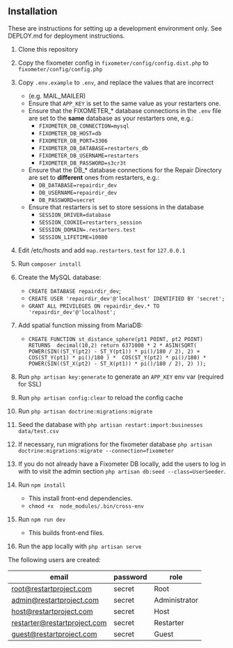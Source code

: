 ## Installation

These are instructions for setting up a development environment only.
See DEPLOY.md for deployment instructions.

1. Clone this repository
2. Copy the fixometer config in `fixometer/config/config.dist.php` to `fixometer/config/config.php`
3. Copy `.env.example` to `.env`, and replace the values that are incorrect
    - (e.g. MAIL_MAILER)
    - Ensure that `APP_KEY` is set to the same value as your restarters one.
    - Ensure that the FIXOMETER_* database connections in the `.env` file are set to the **same** database as your restarters one, e.g.:
        - `FIXOMETER_DB_CONNECTION=mysql`
        - `FIXOMETER_DB_HOST=db`        
        - `FIXOMETER_DB_PORT=3306`
        - `FIXOMETER_DB_DATABASE=restarters_db`
        - `FIXOMETER_DB_USERNAME=restarters`
        - `FIXOMETER_DB_PASSWORD=s3cr3t`
    - Ensure that the DB_* database connections for the Repair Directory are set to **different** ones from restarters, e.g.:
        - `DB_DATABASE=repairdir_dev`
        - `DB_USERNAME=repairdir_dev`
        - `DB_PASSWORD=secret`
    - Ensure that restarters is set to store sessions in the database
        - `SESSION_DRIVER=database`       
        - `SESSION_COOKIE=restarters_session`
        - `SESSION_DOMAIN=.restarters.test`
        - `SESSION_LIFETIME=10080`

4. Edit /etc/hosts and add `map.restarters.test` for `127.0.0.1`
5. Run `composer install`
6. Create the MySQL database:
    - `CREATE DATABASE repairdir_dev`;
    - `CREATE USER 'repairdir_dev'@'localhost' IDENTIFIED BY 'secret';` 
    - `GRANT ALL PRIVILEGES ON repairdir_dev.* TO 'repairdir_dev'@'localhost';`
7.  Add spatial function missing from MariaDB:
    - `CREATE FUNCTION st_distance_sphere(pt1 POINT, pt2 POINT) RETURNS 
    decimal(10,2)
    return 6371000 * 2 * ASIN(SQRT(
       POWER(SIN((ST_Y(pt2) - ST_Y(pt1)) * pi()/180 / 2), 2) + COS(ST_Y(pt1) * pi()/180 ) * 
       COS(ST_Y(pt2) * pi()/180) * POWER(SIN((ST_X(pt2) - ST_X(pt1)) *
       pi()/180 / 2), 2) ));`
7. Run `php artisan key:generate` to generate an `APP_KEY` env var (required for SSL)
8. Run `php artisan config:clear` to reload the config cache
10. Run `php artisan doctrine:migrations:migrate`
11. Seed the database with `php artisan restart:import:businesses data/test.csv`
12. If necessary, run migrations for the fixometer database `php artisan doctrine:migrations:migrate --connection=fixometer`
13. If you do not already have a Fixometer DB locally, add the users to log in with to visit the admin section `php artisan db:seed --class=UserSeeder`.
14. Run `npm install` 
    * This install front-end dependencies.
    * `chmod +x  node_modules/.bin/cross-env`
15. Run `npm run dev`
    * This builds front-end files.
16. Run the app locally with `php artisan serve`

The following users are created:

| email | password | role |
|-------|----------|------|
| root@restartproject.com | secret | Root |
| admin@restartproject.com | secret | Administrator |
| host@restartproject.com | secret | Host |
| restarter@restartproject.com | secret | Restarter |
| guest@restartproject.com | secret | Guest |
